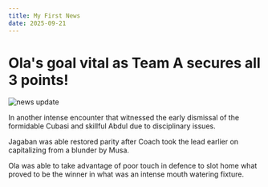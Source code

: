 ```yaml
---
title: My First News
date: 2025-09-21
---
```


# Ola's goal vital as Team A secures all 3 points!

![news update](/cup.jpg)

In another intense encounter that witnessed the early dismissal of the formidable Cubasi and skillful Abdul due to disciplinary issues.

Jagaban was able restored parity after Coach took the lead earlier on
capitalizing from a blunder by Musa.

Ola was able to take advantage of poor touch in defence to slot home what proved to be the winner in what was an intense mouth watering fixture.
